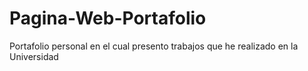 # Pagina-Web-Portafolio
Portafolio personal en el cual presento trabajos que he realizado en la Universidad
